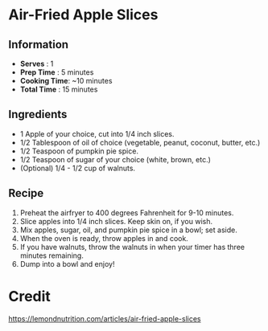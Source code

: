 # Air-Fried Apple Slices

## Information

* **Serves**      :   1
* **Prep Time**   :   5 minutes
* **Cooking Time**: ~10 minutes
* **Total Time**  :  15 minutes

## Ingredients
* 1 Apple of your choice, cut into 1/4 inch slices.
* 1/2 Tablespoon of oil of choice (vegetable, peanut, coconut, butter, etc.)
* 1/2 Teaspoon of pumpkin pie spice.
* 1/2 Teaspoon of sugar of your choice (white, brown, etc.)
* (Optional) 1/4 - 1/2 cup of walnuts.

## Recipe
1. Preheat the airfryer to 400 degrees Fahrenheit for 9-10 minutes.
1. Slice apples into 1/4 inch slices. Keep skin on, if you wish.
1. Mix apples, sugar, oil, and pumpkin pie spice in a bowl; set aside.
1. When the oven is ready, throw apples in and cook.
1. If you have walnuts, throw the walnuts in when your timer has three minutes remaining.
1. Dump into a bowl and enjoy!

# Credit

https://lemondnutrition.com/articles/air-fried-apple-slices

